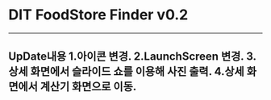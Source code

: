 # DIT FoodStore Finder v0.2
---------------
UpDate내용
1.아이콘 변경.
2.LaunchScreen 변경.
3.상세 화면에서 슬라이드 쇼를 이용해 사진 출력.
4.상세 화면에서 계산기 화면으로 이동.
----

